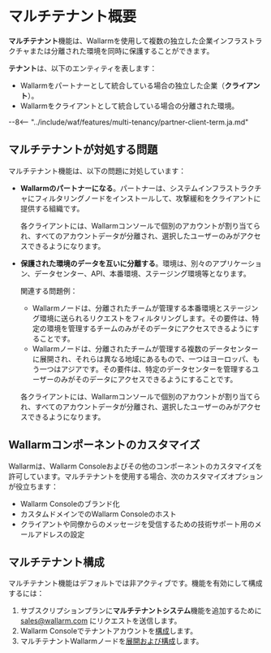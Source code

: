 # マルチテナント概要

**マルチテナント**機能は、Wallarmを使用して複数の独立した企業インフラストラクチャまたは分離された環境を同時に保護することができます。

**テナント**は、以下のエンティティを表します：

* Wallarmをパートナーとして統合している場合の独立した企業（**クライアント**）。
* Wallarmをクライアントとして統合している場合の分離された環境。

--8<-- "../include/waf/features/multi-tenancy/partner-client-term.ja.md"

## マルチテナントが対処する問題

マルチテナント機能は、以下の問題に対処しています：

* **Wallarmのパートナーになる**。パートナーは、システムインフラストラクチャにフィルタリングノードをインストールして、攻撃緩和をクライアントに提供する組織です。

    各クライアントには、Wallarmコンソールで個別のアカウントが割り当てられ、すべてのアカウントデータが分離され、選択したユーザーのみがアクセスできるようになります。
* **保護された環境のデータを互いに分離する**。環境は、別々のアプリケーション、データセンター、API、本番環境、ステージング環境等となります。

    関連する問題例：

    * Wallarmノードは、分離されたチームが管理する本番環境とステージング環境に送られるリクエストをフィルタリングします。その要件は、特定の環境を管理するチームのみがそのデータにアクセスできるようにすることです。
    * Wallarmノードは、分離されたチームが管理する複数のデータセンターに展開され、それらは異なる地域にあるもので、一つはヨーロッパ、もう一つはアジアです。その要件は、特定のデータセンターを管理するユーザーのみがそのデータにアクセスできるようにすることです。

    各クライアントには、Wallarmコンソールで個別のアカウントが割り当てられ、すべてのアカウントデータが分離され、選択したユーザーのみがアクセスできるようになります。

## Wallarmコンポーネントのカスタマイズ

Wallarmは、Wallarm Consoleおよびその他のコンポーネントのカスタマイズを許可しています。マルチテナントを使用する場合、次のカスタマイズオプションが役立ちます：

* Wallarm Consoleのブランド化
* カスタムドメインでのWallarm Consoleのホスト
* クライアントや同僚からのメッセージを受信するための技術サポート用のメールアドレスの設定

## マルチテナント構成

マルチテナント機能はデフォルトでは非アクティブです。機能を有効にして構成するには：

1. サブスクリプションプランに**マルチテナントシステム**機能を追加するために [sales@wallarm.com](mailto:sales@wallarm.com) にリクエストを送信します。
2. Wallarm Consoleでテナントアカウントを[構成](configure-accounts.md)します。
3. マルチテナントWallarmノードを[展開および構成](deploy-multi-tenant-node.md)します。